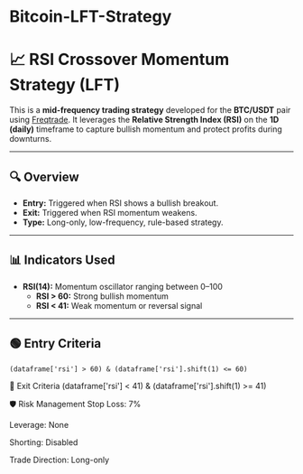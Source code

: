 # Bitcoin-LFT-Strategy

# 📈 RSI Crossover Momentum Strategy (LFT)

This is a **mid-frequency trading strategy** developed for the **BTC/USDT** pair using [Freqtrade](https://www.freqtrade.io/). It leverages the **Relative Strength Index (RSI)** on the **1D (daily)** timeframe to capture bullish momentum and protect profits during downturns.

---

## 🔍 Overview

- **Entry:** Triggered when RSI shows a bullish breakout.
- **Exit:** Triggered when RSI momentum weakens.
- **Type:** Long-only, low-frequency, rule-based strategy.

---

## 📊 Indicators Used

- **RSI(14):** Momentum oscillator ranging between 0–100
  - **RSI > 60:** Strong bullish momentum
  - **RSI < 41:** Weak momentum or reversal signal

---

## 🟢 Entry Criteria


    (dataframe['rsi'] > 60) & (dataframe['rsi'].shift(1) <= 60)




🔴 Exit Criteria
(dataframe['rsi'] < 41) & (dataframe['rsi'].shift(1) >= 41)


🛡 Risk Management
Stop Loss: 7%

Leverage: None

Shorting: Disabled

Trade Direction: Long-only


